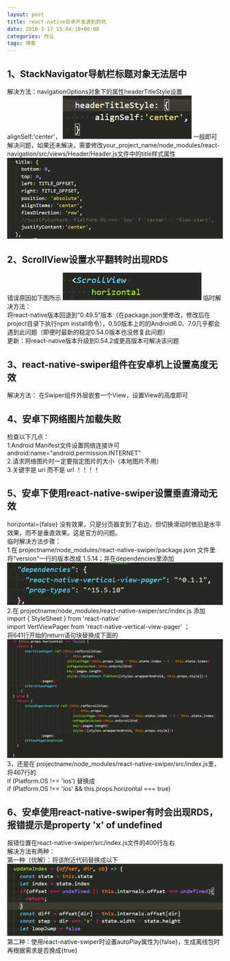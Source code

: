 ```yaml
---
layout: post
title: react-native安卓开发遇到的坑
date: 2018-3-17 15:04:10+00:00
categories: 作业
tags: 博客
---
```




## 1、StackNavigator导航栏标题对象无法居中  
解决方法：navigationOptions对象下的属性headerTitleStyle设置alignSelf:'center'，
![Alt text](https://raw.githubusercontent.com/CWmaxwell/test_git2/master/picture/android_app_trouble/set_headerTitleStyle.png)
一般即可解决问题，如果还未解决，需要修改your_project_name/node_modules/react-navigation/src/views/Header/Header.js文件中的title样式属性
![Alt text](https://raw.githubusercontent.com/CWmaxwell/test_git2/master/picture/android_app_trouble/set_title_style_justifyContent.png)



## 2、ScrollView设置水平翻转时出现RDS  
错误原因如下图所示
![Alt text](https://raw.githubusercontent.com/CWmaxwell/test_git2/master/picture/android_app_trouble/wrong_place_ScrollView.png)
临时解决方法：  
将react-native版本回退到“0.49.5”版本（在package.json里修改，修改后在project目录下执行npm install命令），0.50版本上的的Android6.0、7.0几乎都会遇到此问题（即便时最新的稳定0.54.0版本也没修复此问题）  
更新：将react-native版本升级到0.54.2或更高版本可解决该问题

## 3、react-native-swiper组件在安卓机上设置高度无效  
解决方法： 在Swiper组件外层嵌套一个View，设置View的高度即可

## 4、安卓下网络图片加载失败  
检查以下几点：  
1.Android Manifest文件设置网络连接许可android:name="android.permission.INTERNET"  
2.请求网络图片时一定要指定图片的大小（本地图片不用）  
3.关键字是 uri 而不是 url ！！！！  

## 5、安卓下使用react-native-swiper设置垂直滑动无效  

horizontal={false} 没有效果，只是分页器变到了右边，但切换滑动时依旧是水平效果，而不是垂直效果。这是官方的问题。  
临时解决方法步骤：  
1.在 projectname/node_modules/react-native-swiper/package.json
文件里将“version"一行的版本改成 1.5.14；并在dependencies里添加
![Alt text](https://raw.githubusercontent.com/CWmaxwell/test_git2/master/picture/android_app_trouble/react_native_swiper_packagejson.png)
2.在 projectname/node_modules/react-native-swiper/src/index.js
添加  
import { StyleSheet } from 'react-native'  
import VertViewPager from 'react-native-vertical-view-pager' ；  
将641行开始的return语句块替换成下面的
![Alt text](https://raw.githubusercontent.com/CWmaxwell/test_git2/master/picture/android_app_trouble/react_native_swiper_src_index.png)
3，还是在 projectname/node_modules/react-native-swiper/src/index.js里，将467行的  
if (Platform.OS !== 'ios')   替换成  
if (Platform.OS !== 'ios' && this.props.horizontal === true)  

## 6、安卓使用react-native-swiper有时会出现RDS，报错提示是property 'x' of undefined  
报错位置在react-native-swiper/src/index.js文件的400行左右  
解决方法有两种：  
第一种（优解）：将该附近代码替换成以下  
![Alt text](https://raw.githubusercontent.com/CWmaxwell/test_git2/master/picture/android_app_trouble/react_native_swiper_src_index2.png)
第二种：使用react-native-swiper时设置autoPlay属性为{false}，生成离线包时再根据需求是否换成{true}


 